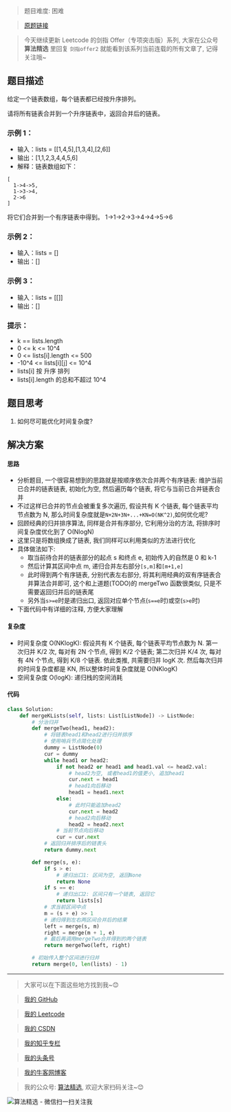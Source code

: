 > 题目难度: 困难

> [原题链接](https://leetcode.cn/problems/vvXgSW/)

> 今天继续更新 Leetcode 的剑指 Offer（专项突击版）系列, 大家在公众号 **算法精选** 里回复 `剑指offer2` 就能看到该系列当前连载的所有文章了, 记得关注哦~

## 题目描述

给定一个链表数组，每个链表都已经按升序排列。

请将所有链表合并到一个升序链表中，返回合并后的链表。

### 示例 1：

- 输入：lists = [[1,4,5],[1,3,4],[2,6]]
- 输出：[1,1,2,3,4,4,5,6]
- 解释：链表数组如下：

```
[
  1->4->5,
  1->3->4,
  2->6
]
```

将它们合并到一个有序链表中得到。
1->1->2->3->4->4->5->6

### 示例 2：

- 输入：lists = []
- 输出：[]

### 示例 3：

- 输入：lists = [[]]
- 输出：[]

### 提示：

- k == lists.length
- 0 <= k <= 10^4
- 0 <= lists[i].length <= 500
- -10^4 <= lists[i][j] <= 10^4
- lists[i] 按 升序 排列
- lists[i].length 的总和不超过 10^4

## 题目思考

1. 如何尽可能优化时间复杂度?

## 解决方案

#### 思路

- 分析题目, 一个很容易想到的思路就是按顺序依次合并两个有序链表: 维护当前已合并的链表链表, 初始化为空, 然后遍历每个链表, 将它与当前已合并链表合并
- 不过这样已合并的节点会被重复多次遍历, 假设共有 K 个链表, 每个链表平均节点数为 N, 那么时间复杂度就是`N+2N+3N+...+KN=O(NK^2)`,如何优化呢?
- 回顾经典的归并排序算法, 同样是合并有序部分, 它利用分治的方法, 将排序时间复杂度优化到了 O(NlogN)
- 这里只是将数组换成了链表, 我们同样可以利用类似的方法进行优化
- 具体做法如下:
  - 取当前待合并的链表部分的起点 s 和终点 e, 初始传入的自然是 0 和 k-1
  - 然后计算其区间中点 m, 递归合并左右部分`[s,m]`和`[m+1,e]`
  - 此时得到两个有序链表, 分别代表左右部分, 将其利用经典的双有序链表合并算法合并即可, 这个和上道题(TODO)的 mergeTwo 函数很类似, 只是不需要返回归并后的链表尾
  - 另外当`s>=e`时是递归出口, 返回对应单个节点(`s==e`时)或空(`s>e`时)
- 下面代码中有详细的注释, 方便大家理解

#### 复杂度

- 时间复杂度 O(NKlogK): 假设共有 K 个链表, 每个链表平均节点数为 N. 第一次归并 K/2 次, 每对有 2N 个节点, 得到 K/2 个链表; 第二次归并 K/4 次, 每对有 4N 个节点, 得到 K/8 个链表. 依此类推, 共需要归并 logK 次. 然后每次归并的时间复杂度都是 KN, 所以整体时间复杂度就是 O(NKlogK)
- 空间复杂度 O(logK): 递归栈的空间消耗

#### 代码

```python
class Solution:
    def mergeKLists(self, lists: List[ListNode]) -> ListNode:
        # 分治归并
        def mergeTwo(head1, head2):
            # 将链表head1和head2进行归并排序
            # 使用哨兵节点简化处理
            dummy = ListNode(0)
            cur = dummy
            while head1 or head2:
                if not head2 or head1 and head1.val <= head2.val:
                    # head2为空, 或者head1的值更小, 追加head1
                    cur.next = head1
                    # head1向后移动
                    head1 = head1.next
                else:
                    # 此时只能追加head2
                    cur.next = head2
                    # head2向后移动
                    head2 = head2.next
                # 当前节点向后移动
                cur = cur.next
            # 返回归并排序后的链表头
            return dummy.next

        def merge(s, e):
            if s > e:
                # 递归出口1: 区间为空, 返回None
                return None
            if s == e:
                # 递归出口2: 区间只有一个链表, 返回它
                return lists[s]
            # 求当前区间中点
            m = (s + e) >> 1
            # 递归得到左右两区间合并后的结果
            left = merge(s, m)
            right = merge(m + 1, e)
            # 最后再调用mergeTwo合并得到的两个链表
            return mergeTwo(left, right)

        # 初始传入整个区间进行归并
        return merge(0, len(lists) - 1)
```

---

> 大家可以在下面这些地方找到我~😊

> [我的 GitHub](https://github.com/zjulyx)

> [我的 Leetcode](https://leetcode-cn.com/u/suibianfahui/)

> [我的 CSDN](https://me.csdn.net/zjulyx1993)

> [我的知乎专栏](https://zhuanlan.zhihu.com/c_1242508721932464128)

> [我的头条号](https://www.toutiao.com/c/user/1090304683804520/#mid=1671643017345028)

> [我的牛客网博客](https://blog.nowcoder.net/zjulyx)

> 我的公众号: [算法精选](https://mp.weixin.qq.com/s?__biz=MzA5MDk1MjI5MA==&mid=2247484158&idx=1&sn=90176bac32cf7af40e4074c721fd8a95&chksm=900285f3a7750ce5a068c9c9773781461819633f2fd60533732637ec9520c908371ebc218d49&scene=178&cur_album_id=1386231241346859009#rd), 欢迎大家扫码关注~😊

![算法精选 - 微信扫一扫关注我](https://pic1.zhimg.com/80/v2-7c988a7b35886df51596ef23616764ac_1440w.jpg)
